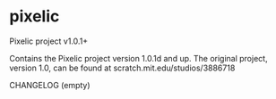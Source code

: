 # pixelic
Pixelic project v1.0.1+

Contains the Pixelic project version 1.0.1d and up. The original project, version 1.0, can be found at scratch.mit.edu/studios/3886718

CHANGELOG
(empty)
